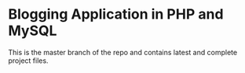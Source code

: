 # Blogging Application in PHP and MySQL

This is the master branch of the repo and contains latest and complete project files.
